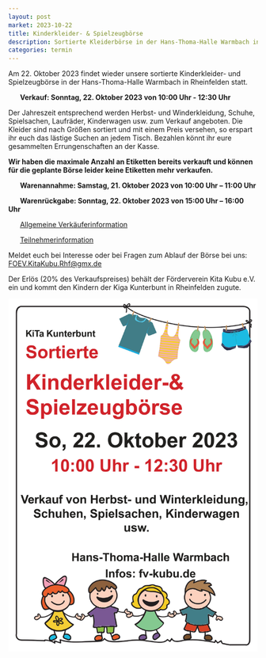 ```yaml
---
layout: post
market: 2023-10-22
title: Kinderkleider- & Spielzeugbörse
description: Sortierte Kleiderbörse in der Hans-Thoma-Halle Warmbach in Rheinfelden
categories: termin
---
```


Am 22. Oktober 2023 findet wieder unsere sortierte Kinderkleider- und Spielzeugbörse in der Hans-Thoma-Halle Warmbach in Rheinfelden statt.

&nbsp;&nbsp;&nbsp;&nbsp;&nbsp;&nbsp;**Verkauf: Sonntag, 22. Oktober 2023 von 10:00 Uhr - 12:30 Uhr**

Der Jahreszeit entsprechend werden Herbst- und Winderkleidung, Schuhe, Spielsachen, Laufräder, Kinderwagen usw. zum Verkauf angeboten.
Die Kleider sind nach Größen sortiert und mit einem Preis versehen, so erspart ihr euch das lästige Suchen an jedem Tisch. 
Bezahlen könnt ihr eure gesammelten Errungenschaften an der Kasse.


**Wir haben die maximale Anzahl an Etiketten bereits verkauft und können für die geplante Börse leider keine Etiketten mehr verkaufen.**

  &nbsp;&nbsp;&nbsp;&nbsp;&nbsp;&nbsp;**Warenannahme: 	Samstag, 21. Oktober 2023 von 10:00 Uhr – 11:00 Uhr**
  
  &nbsp;&nbsp;&nbsp;&nbsp;&nbsp;&nbsp;**Warenrückgabe: 	Sonntag, 22. Oktober 2023 von 15:00 Uhr – 16:00 Uhr**
  
  &nbsp;&nbsp;&nbsp;&nbsp;&nbsp;&nbsp;[Allgemeine Verkäuferinformation](/docs/202310_Allgemeine_Verkäuferinfo.pdf)
  
  &nbsp;&nbsp;&nbsp;&nbsp;&nbsp;&nbsp;[Teilnehmerinformation](/docs/202310_Allgemeine_Teilnehmerinfo.pdf)
  
Meldet euch bei Interesse oder bei Fragen zum Ablauf der Börse bei uns: <FOEV.KitaKubu.Rhf@gmx.de>

Der Erlös (20% des Verkaufspreises) behält der Förderverein Kita Kubu e.V. ein und kommt den Kindern der Kiga Kunterbunt in Rheinfelden zugute.

![Sortierte Kleidung](/images/202310_Plakat.jpg)
